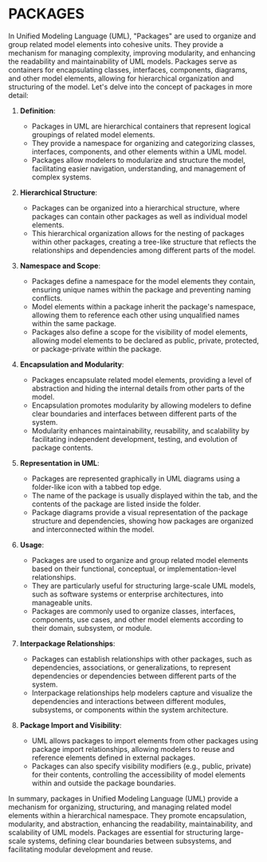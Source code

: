 # PACKAGES

In Unified Modeling Language (UML), "Packages" are used to organize and group related model elements into cohesive units. They provide a mechanism for managing complexity, improving modularity, and enhancing the readability and maintainability of UML models. Packages serve as containers for encapsulating classes, interfaces, components, diagrams, and other model elements, allowing for hierarchical organization and structuring of the model. Let's delve into the concept of packages in more detail:

1. **Definition**:
   * Packages in UML are hierarchical containers that represent logical groupings of related model elements.
   * They provide a namespace for organizing and categorizing classes, interfaces, components, and other elements within a UML model.
   * Packages allow modelers to modularize and structure the model, facilitating easier navigation, understanding, and management of complex systems.

2. **Hierarchical Structure**:
   * Packages can be organized into a hierarchical structure, where packages can contain other packages as well as individual model elements.
   * This hierarchical organization allows for the nesting of packages within other packages, creating a tree-like structure that reflects the relationships and dependencies among different parts of the model.

3. **Namespace and Scope**:
   * Packages define a namespace for the model elements they contain, ensuring unique names within the package and preventing naming conflicts.
   * Model elements within a package inherit the package's namespace, allowing them to reference each other using unqualified names within the same package.
   * Packages also define a scope for the visibility of model elements, allowing model elements to be declared as public, private, protected, or package-private within the package.

4. **Encapsulation and Modularity**:
   * Packages encapsulate related model elements, providing a level of abstraction and hiding the internal details from other parts of the model.
   * Encapsulation promotes modularity by allowing modelers to define clear boundaries and interfaces between different parts of the system.
   * Modularity enhances maintainability, reusability, and scalability by facilitating independent development, testing, and evolution of package contents.

5. **Representation in UML**:
   * Packages are represented graphically in UML diagrams using a folder-like icon with a tabbed top edge.
   * The name of the package is usually displayed within the tab, and the contents of the package are listed inside the folder.
   * Package diagrams provide a visual representation of the package structure and dependencies, showing how packages are organized and interconnected within the model.

6. **Usage**:
   * Packages are used to organize and group related model elements based on their functional, conceptual, or implementation-level relationships.
   * They are particularly useful for structuring large-scale UML models, such as software systems or enterprise architectures, into manageable units.
   * Packages are commonly used to organize classes, interfaces, components, use cases, and other model elements according to their domain, subsystem, or module.

7. **Interpackage Relationships**:
   * Packages can establish relationships with other packages, such as dependencies, associations, or generalizations, to represent dependencies or dependencies between different parts of the system.
   * Interpackage relationships help modelers capture and visualize the dependencies and interactions between different modules, subsystems, or components within the system architecture.

8. **Package Import and Visibility**:
   * UML allows packages to import elements from other packages using package import relationships, allowing modelers to reuse and reference elements defined in external packages.
   * Packages can also specify visibility modifiers (e.g., public, private) for their contents, controlling the accessibility of model elements within and outside the package boundaries.

In summary, packages in Unified Modeling Language (UML) provide a mechanism for organizing, structuring, and managing related model elements within a hierarchical namespace. They promote encapsulation, modularity, and abstraction, enhancing the readability, maintainability, and scalability of UML models. Packages are essential for structuring large-scale systems, defining clear boundaries between subsystems, and facilitating modular development and reuse.
